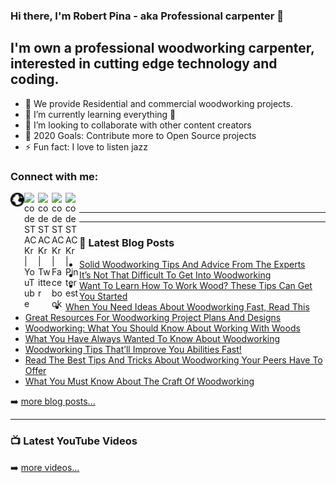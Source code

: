 <!--
**woodworking-rob/woodworking-rob** is a ✨ _special_ ✨ repository because its `README.md` (this file) appears on your GitHub profile.

Here are some ideas to get you started:

- 🔭 We provide Residential and commercial woodworking projects.
- 🌱 I’m currently learning everything.
- 👯 I’m looking to collaborate with other content creators.
- 🤔 I’m looking for help with ...
- 💬 Ask me about ...
- 📫 How to reach me: ...
- 😄 Pronouns: ...
- ⚡ Fun fact: ...
-->



### Hi there, I'm Robert Pina - aka Professional carpenter 👋
## I'm own a professional woodworking carpenter, interested in cutting edge technology and coding.

- 🔭 We provide Residential and commercial woodworking projects.
- 🌱 I’m currently learning everything 🤣
- 👯 I’m looking to collaborate with other content creators
- 💬 2020 Goals: Contribute more to Open Source projects
- ⚡ Fun fact: I love to listen jazz


### Connect with me:

[<img align="left" alt="codeSTACKr.com" width="22px" src="https://raw.githubusercontent.com/iconic/open-iconic/master/svg/globe.svg" />][website]
[<img align="left" alt="codeSTACKr | YouTube" width="22px" src="https://cdn.jsdelivr.net/npm/simple-icons@v3/icons/youtube.svg" />][youtube]
[<img align="left" alt="codeSTACKr | Twitter" width="22px" src="https://cdn.jsdelivr.net/npm/simple-icons@v3/icons/twitter.svg" />][twitter]
[<img align="left" alt="codeSTACKr | Facebook" width="22px" src="https://cdn.jsdelivr.net/npm/simple-icons@v3/icons/facebook.svg" />][facebook]
[<img align="left" alt="codeSTACKr | Pinterest" width="22px" src="https://cdn.jsdelivr.net/npm/simple-icons@v3/icons/pinterest.svg" />][pinterest]

<br />

---

---

### 📕 Latest Blog Posts

<!-- BLOG-POST-LIST:START -->
- [Solid Woodworking Tips And Advice From The Experts](https://www.woodworkcenter.com/solid-woodworking-tips-and-advice-from-the-experts-3/)
- [It’s Not That Difficult To Get Into Woodworking](https://www.woodworkcenter.com/its-not-that-difficult-to-get-into-woodworking-2/)
- [Want To Learn How To Work Wood? These Tips Can Get You Started](https://www.woodworkcenter.com/want-to-learn-how-to-work-wood-these-tips-can-get-you-started-3/)
- [When You Need Ideas About Woodworking Fast, Read This](https://www.woodworkcenter.com/when-you-need-ideas-about-woodworking-fast-read-this-2/)
- [Great Resources For Woodworking Project Plans And Designs](https://www.woodworkcenter.com/great-resources-for-woodworking-project-plans-and-designs-2/)
- [Woodworking: What You Should Know About Working With Woods](https://www.woodworkcenter.com/woodworking-what-you-should-know-about-working-with-woods-3/)
- [What You Have Always Wanted To Know About Woodworking](https://www.woodworkcenter.com/what-you-have-always-wanted-to-know-about-woodworking-3/)
- [Woodworking Tips That’ll Improve You Abilities Fast!](https://www.woodworkcenter.com/woodworking-tips-thatll-improve-you-abilities-fast-2/)
- [Read The Best Tips And Tricks About Woodworking Your Peers Have To Offer](https://www.woodworkcenter.com/read-the-best-tips-and-tricks-about-woodworking-your-peers-have-to-offer-2/)
- [What You Must Know About The Craft Of Woodworking](https://www.woodworkcenter.com/what-you-must-know-about-the-craft-of-woodworking-2/)
<!-- BLOG-POST-LIST:END -->

➡️ [more blog posts...](https://www.woodworkcenter.com)

---

### 📺 Latest YouTube Videos
➡️ [more videos...](https://www.youtube.com/channel/UC_ZbjWiZQVpodGs4IdTFr4Q)


[website]: https://www.woodworkcenter.com
[twitter]: https://twitter.com/Woodworking_Rob
[youtube]: https://www.youtube.com/channel/UC_ZbjWiZQVpodGs4IdTFr4Q
[facebook]: https://www.facebook.com/Woodworking-100258031964332
[pinterest]: https://www.pinterest.com/Woodworking_Rob

